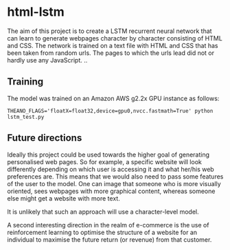 # html-lstm
The aim of this project is to create a LSTM recurrent neural network that can learn to generate webpages character by character consisting of HTML and CSS. 
The network is trained on a text file with HTML and CSS that has been taken from random urls. The pages to which the urls lead did not or hardly use any JavaScript. 
..

## Training

The model was trained on an Amazon AWS g2.2x GPU instance as follows:
```
THEANO_FLAGS='floatX=float32,device=gpu0,nvcc.fastmath=True' python lstm_test.py
```

## Future directions
Ideally this project could be used towards the higher goal of generating personalised web pages. So for example, a specific website will look differently depending on which user is accessing it and what her/his web preferences are. This means that we would also need to pass some features of the user to the model. One can image that someone who is more visually oriented, sees webpages with more graphical content, whereas someone else might get a website with more text.

It is unlikely that such an approach will use a character-level model.

A second interesting direction in the realm of e-commerce is the use of reinforcement learning to optimise the structure of a website for an individual to maximise the future return (or revenue) from that customer.
